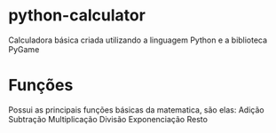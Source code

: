 # python-calculator
Calculadora básica criada utilizando a linguagem Python e a biblioteca PyGame
# Funções
Possui as principais funções básicas da matematica, são elas:
Adição
Subtração
Multiplicação
Divisão
Exponenciação
Resto
